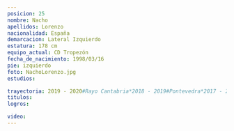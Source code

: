 ```yaml
---
posicion: 25
nombre: Nacho
apellidos: Lorenzo
nacionalidad: España
demarcacion: Lateral Izquierdo
estatura: 178 cm
equipo_actual: CD Tropezón
fecha_de_nacimiento: 1998/03/16
pie: izquierdo
foto: NachoLorenzo.jpg
estudios:

trayectoria: 2019 - 2020#Rayo Cantabria*2018 - 2019#Pontevedra*2017 - 2018#Getafe CF*2016 - 2017#Celta de Vigo DH
titulos:
logros:

video:
---
```

